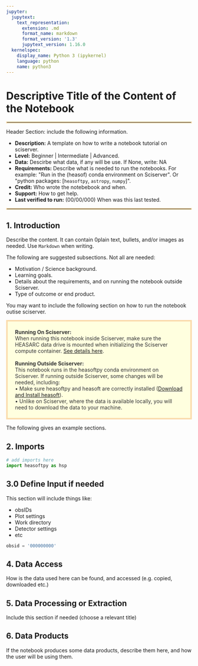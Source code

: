 ```yaml
---
jupyter:
  jupytext:
    text_representation:
      extension: .md
      format_name: markdown
      format_version: '1.3'
      jupytext_version: 1.16.0
  kernelspec:
    display_name: Python 3 (ipykernel)
    language: python
    name: python3
---
```


# Descriptive Title of the Content of the Notebook
<hr style="border: 2px solid #fadbac" />
Header Section: include the following information.

- **Description:** A template on how to write a notebook tutorial on sciserver.
- **Level:** Beginner | Intermediate | Advanced.
- **Data:** Descirbe what data, if any will be use. If None, write: NA
- **Requirements:** Describe what is needed to run the notebooks. For example: "Run in the (heasof) conda environment on Sciserver". Or "python packages: [`heasoftpy`, `astropy`, `numpy`]".
- **Credit:** Who wrote the notebebook and when.
- **Support:** How to get help.
- **Last verified to run:** (00/00/000) When was this last tested.

<hr style="border: 2px solid #fadbac" />


## 1. Introduction
Describe the content. It can contain 0plain text, bullets, and/or images as needed. 
Use `Markdown` when writing.

The following are suggested subsections. Not all are needed:
- Motivation / Science background.
- Learning goals.
- Details about the requirements, and on running the notebook outside Sciserver. 
- Type of outcome or end product.

You may want to include the following section on how to run the notebook outise sciserver.
<div style='color: #333; background: #ffffdf; padding:20px; border: 4px solid #fadbac'>
<b>Running On Sciserver:</b><br>
When running this notebook inside Sciserver, make sure the HEASARC data drive is mounted when initializing the Sciserver compute container. <a href='https://heasarc.gsfc.nasa.gov/docs/sciserver/'>See details here</a>.
<br><br>
<b>Running Outside Sciserver:</b><br>
This notebook runs in the heasoftpy conda environment on Sciserver.
If running outside Sciserver, some changes will be needed, including:<br>
&bull; Make sure heasoftpy and heasoft are correctly installed (<a href='https://heasarc.gsfc.nasa.gov/docs/software/lheasoft/'>Download and Install heasoft</a>).<br>
&bull; Unlike on Sciserver, where the data is available locally, you will need to download the data to your machine.<br>
</div>

The following gives an example sections.


## 2. Imports

```python
# add imports here
import heasoftpy as hsp
```

## 3.0 Define Input if needed
This section will include things like:
- obsIDs
- Plot settings
- Work directory
- Detector settings
- etc

```python
obsid = '000000000'
```

## 4. Data Access
How is the data used here can be found, and accessed (e.g. copied, downloaded etc.)


## 5. Data Processing or Extraction
Include this section if needed (choose a relevant title)


## 6. Data Products
If the notebook produces some data products, describe them here, and how the user will be using them.

```python

```
